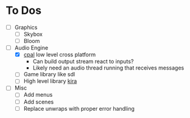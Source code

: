 # To Dos

- [ ] Graphics
  - [ ] Skybox
  - [ ] Bloom
- [ ] Audio Engine
  - [X] [cpal](https://github.com/RustAudio/cpal) low level cross platform
    - Can build output stream react to inputs?
    - Likely need an audio thread running that receives messages
  - [ ] Game library like sdl
  - [ ] High level library [kira](https://crates.io/crates/kira)
- [ ] Misc
  - [ ] Add menus
  - [ ] Add scenes
  - [ ] Replace unwraps with proper error handling